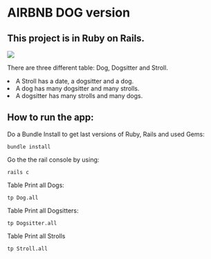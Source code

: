 # AIRBNB DOG version

## This project is in Ruby on Rails. 

<p align:center><img src="https://www.fidanimo.com/assets/actualities/000/154/large/dog-sitter.jpg"></p>

<p>There are three different table: Dog, Dogsitter and Stroll.   

<li>A Stroll has a date, a dogsitter and a dog.</li>   

<li>A dog has many dogsitter and many strolls.  </li>

<li>A dogsitter has many strolls and many dogs.</li></p>

## How to run the app:

<p>Do a Bundle Install to get last versions of Ruby, Rails and used Gems:</p>

`bundle install`

<p>Go the the rail console by using:</p>

`rails c`

<p>Table Print all Dogs: </p>

`tp Dog.all`

<p>Table Print all Dogsitters: </p>

`tp Dogsitter.all`

<p>Table Print all Strolls</p>

`tp Stroll.all`
